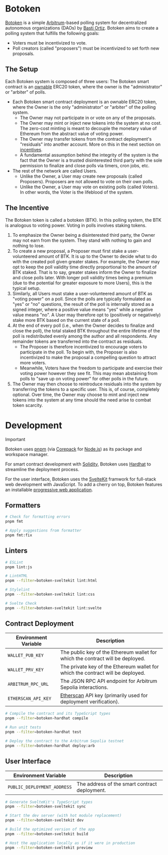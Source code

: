 # Botoken

[Botoken](https://botoken.pages.dev/) is a simple [Arbitrum]-based polling system for decentralized autonomous organizations (DAOs) by [Basti Ortiz](https://github.com/BastiDood). Botoken aims to create a polling system that fulfills the following goals:

[Arbitrum]: https://arbitrum.io/

-   Voters must be incentivized to vote.
-   Poll creators (called "proposers") must be incentivized to set forth new proposals.

## The Setup

Each Botoken system is composed of three users: The Botoken smart contract is an [ownable] ERC20 token, where the owner is the "administrator" or "arbiter" of polls.

-   Each Botoken smart contract deployment is an ownable ERC20 token, where the Owner is the only "administrator" or "arbiter" of the polling system.
    -   The Owner may not participate in or vote on any of the proposals.
    -   The Owner may mint or inject new tokens into the system at no cost. The zero-cost minting is meant to decouple the monetary value of Ethereum from the abstract value of voting power.
    -   The Owner may transfer tokens from the contract deployment's "residuals" into another account. More on this in the next section on [incentives](#the-incentive).
    -   A fundamental assumption behind the integrity of the system is the fact that the Owner is a trusted disinterested third party with the sole permission to finalize and close polls via timers, cron jobs, etc.
-   The rest of the network are called Users.
    -   Unlike the Owner, a User may create new proposals (called Proposers). Proposers are not allowed to vote on their own polls.
    -   Unlike the Owner, a User may vote on existing polls (called Voters). In other words, the Voter is the lifeblood of the system.

[ownable]: https://docs.openzeppelin.com/contracts/5.x/api/access#Ownable

## The Incentive

The Botoken token is called a botoken (BTK). In this polling system, the BTK is analogous to voting power. Voting in polls involves staking tokens.

1. To emphasize the Owner being a disinterested third party, the Owner may not earn from the system. They stand with nothing to gain and nothing to lose.
1. To create a new proposal, a Proposer must first stake a user-volunteered amount of BTK. It is up to the Owner to decide what to do with the created poll given greater stakes. For example, the Owner may opt to keep the poll validity time directly proportional to the amount of BTK staked. That is to say, greater stakes inform the Owner to finalize and close polls later. With longer poll validity times being a premium (due to the potential for greater exposure to more Users), this is the typical setup.
1. Similarly, all Users must stake a user-volunteered amount of BTK as "voting power" on a poll. Since the polls are typically formulated as "yes" or "no" questions, the result of the poll is internally stored as a signed integer, where a positive value means "yes" while a negative value means "no". A User may therefore opt to (positively or negatively) stake more BTK based on the current state of a poll.
1. At the end of every poll (i.e., when the Owner decides to finalize and close the poll), the total staked BTK throughout the entire lifetime of the poll is redistributed evenly among the author and all respondents. Any remainder tokens are transferred into the contract as residuals.
    - The Proposer is therefore incentivized to encourage voters to participate in the poll. To begin with, the Proposer is also incentivized to make the proposal a compelling question to attract more voters.
    - Meanwhile, Voters have the freedom to participate and exercise their voting power however they see fit. This may mean abstaining from polls to "save up on voting power" for other polls in the future.
1. The Owner may then choose to reintroduce residuals into the system by transferring the tokens to a specific user. This is, of course, completely optional.
   Over time, the Owner may choose to mint and inject new tokens into the system at any time should the need arise to combat token scarcity.

# Development

> [!IMPORTANT]
> Botoken uses [pnpm] (via [Corepack] for [Node.js]) as its package and workspace manager.

[Corepack]: https://github.com/nodejs/corepack
[Node.js]: https://nodejs.org/

For smart contract development with [Solidity], Botoken uses [Hardhat] to streamline the deployment process.

[Solidity]: https://soliditylang.org/
[Hardhat]: https://hardhat.org/

For the user interface, Botoken uses the [SvelteKit] framwork for full-stack web development with JavaScript. To add a cherry on top, Botoken features an installable [progressive web application][pwa].

[SvelteKit]: https://kit.svelte.dev/
[pwa]: https://web.dev/explore/progressive-web-apps
[pnpm]: https://pnpm.io/

## Formatters

```bash
# Check for formatting errors
pnpm fmt

# Apply suggestions from formatter
pnpm fmt:fix
```

## Linters

```bash
# ESLint
pnpm lint:js

# LintHTML
pnpm --filter=botoken-sveltekit lint:html

# Stylelint
pnpm --filter=botoken-sveltekit lint:css

# Svelte Check
pnpm --filter=botoken-sveltekit lint:svelte
```

## Contract Deployment

| **Environment Variable** | **Description**                                                                 |
| ------------------------ | ------------------------------------------------------------------------------- |
| `WALLET_PUB_KEY`         | The public key of the Ethereum wallet for which the contract will be deployed.  |
| `WALLET_PRV_KEY`         | The private key of the Ethereum wallet for which the contract will be deployed. |
| `ARBITRUM_RPC_URL`       | The JSON RPC API endpoint for Arbitrum Sepolia interactions.                    |
| `ETHERSCAN_API_KEY`      | [Etherscan] API key (primarily used for deployment verification).               |

[Etherscan]: https://etherscan.io/

```bash
# Compile the contract and its TypeScript types
pnpm --filter=botoken-hardhat compile

# Run unit tests
pnpm --filter=botoken-hardhat test

# Deploy the contract to the Arbitrum Sepolia testnet
pnpm --filter=botoken-hardhat deploy:arb
```

## User Interface

| **Environment Variable**    | **Description**                               |
| --------------------------- | --------------------------------------------- |
| `PUBLIC_DEPLOYMENT_ADDRESS` | The address of the smart contract deployment. |

```bash
# Generate SvelteKit's TypeScript types
pnpm --filter=botoken-sveltekit sync

# Start the dev server (with hot module replacement)
pnpm --filter=botoken-sveltekit dev

# Build the optimized version of the app
pnpm --filter=botoken-sveltekit build

# Host the application locally as if it were in production
pnpm --filter=botoken-sveltekit preview
```
